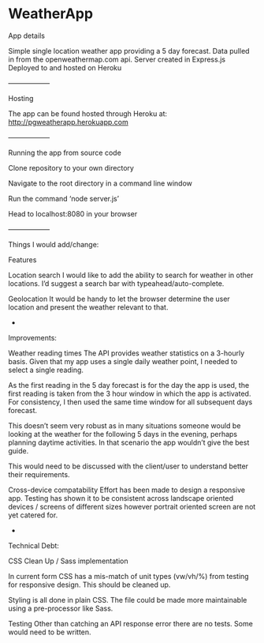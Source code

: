 # WeatherApp

App details

Simple single location weather app providing a 5 day forecast. 
Data pulled in from the openweathermap.com api.
Server created in Express.js
Deployed to and hosted on Heroku

——————

Hosting

The app can be found hosted through Heroku at: http://pgweatherapp.herokuapp.com


——————

Running the app from source code

Clone repository to your own directory

Navigate to the root directory in a command line window

Run the command ‘node server.js’

Head to localhost:8080 in your browser

——————


Things I would add/change:

Features

Location search
I would like to add the ability to search for weather in other locations. I’d suggest a search bar with typeahead/auto-complete.


Geolocation
It would be handy to let the browser determine the user location and present the weather relevant to that.

-

Improvements:

Weather reading times
The API provides weather statistics on a 3-hourly basis. Given that my app uses a single daily weather point, I needed to select a single reading.

As the first reading in the 5 day forecast is for the day the app is used, the first reading is taken from the 3 hour window in which the app is activated. For consistency, I then used the same time window for all subsequent days forecast.

This doesn’t seem very robust as in many situations someone would be looking at the weather for the following 5 days in the evening, perhaps planning daytime activities. In that scenario the app wouldn’t give the best guide. 

This would need to be discussed with the client/user to understand better their requirements.

Cross-device compatability
Effort has been made to design a responsive app. Testing has shown it to be consistent across landscape oriented devices / screens of different sizes however portrait oriented screen are not yet catered for.

-

Technical Debt:

CSS Clean Up / Sass implementation

In current form CSS has a mis-match of unit types (vw/vh/%) from testing for responsive design. This should be cleaned up.

Styling is all done in plain CSS. The file could be made more maintainable using a pre-processor like Sass.


Testing
Other than catching an API response error there are no tests. Some would need to be written.

